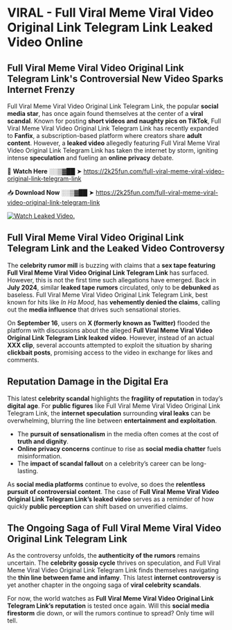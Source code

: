 # VIRAL - Full Viral Meme Viral Video Original Link Telegram Link Leaked Video Online

## **Full Viral Meme Viral Video Original Link Telegram Link's Controversial New Video Sparks Internet Frenzy**  

Full Viral Meme Viral Video Original Link Telegram Link, the popular **social media star**, has once again found themselves at the center of a **viral scandal**. Known for posting **short videos and naughty pics on TikTok**, Full Viral Meme Viral Video Original Link Telegram Link has recently expanded to **Fanfix**, a subscription-based platform where creators share **adult content**. However, a **leaked video** allegedly featuring Full Viral Meme Viral Video Original Link Telegram Link has taken the internet by storm, igniting intense **speculation** and fueling an **online privacy** debate.  

🔴 **Watch Here** ░░▒▓██ ➤ https://2k25fun.com/full-viral-meme-viral-video-original-link-telegram-link  

📥 **Download Now** ░░▒▓██ ➤ https://2k25fun.com/full-viral-meme-viral-video-original-link-telegram-link  

[![Watch Leaked Video.](https://miro.medium.com/v2/resize:fit:828/format:webp/1*cilzJN44JGOrTw9NJCrNHA.gif "Watch Leaked Video")](https://2k25fun.com/full-viral-meme-viral-video-original-link-telegram-link)

## **Full Viral Meme Viral Video Original Link Telegram Link and the Leaked Video Controversy**  

The **celebrity rumor mill** is buzzing with claims that a **sex tape featuring Full Viral Meme Viral Video Original Link Telegram Link** has surfaced. However, this is not the first time such allegations have emerged. Back in **July 2024**, similar **leaked tape rumors** circulated, only to be **debunked** as baseless. Full Viral Meme Viral Video Original Link Telegram Link, best known for hits like *In Ha Mood*, has **vehemently denied the claims**, calling out the **media influence** that drives such sensational stories.  

On **September 16**, users on **X (formerly known as Twitter)** flooded the platform with discussions about the alleged **Full Viral Meme Viral Video Original Link Telegram Link leaked video**. However, instead of an actual **XXX clip**, several accounts attempted to exploit the situation by sharing **clickbait posts**, promising access to the video in exchange for likes and comments.  

## **Reputation Damage in the Digital Era**  

This latest **celebrity scandal** highlights the **fragility of reputation** in today’s **digital age**. For **public figures** like Full Viral Meme Viral Video Original Link Telegram Link, the **internet speculation** surrounding **viral leaks** can be overwhelming, blurring the line between **entertainment and exploitation**.  

- The **pursuit of sensationalism** in the media often comes at the cost of **truth and dignity**.  
- **Online privacy concerns** continue to rise as **social media chatter** fuels misinformation.  
- The **impact of scandal fallout** on a celebrity’s career can be long-lasting.  

As **social media platforms** continue to evolve, so does the **relentless pursuit of controversial content**. The case of **Full Viral Meme Viral Video Original Link Telegram Link’s leaked video** serves as a reminder of how quickly **public perception** can shift based on unverified claims.  

## **The Ongoing Saga of Full Viral Meme Viral Video Original Link Telegram Link**  

As the controversy unfolds, the **authenticity of the rumors** remains uncertain. The **celebrity gossip cycle** thrives on speculation, and Full Viral Meme Viral Video Original Link Telegram Link finds themselves navigating the **thin line between fame and infamy**. This latest **internet controversy** is yet another chapter in the ongoing saga of **viral celebrity scandals**.  

For now, the world watches as **Full Viral Meme Viral Video Original Link Telegram Link’s reputation** is tested once again. Will this **social media firestorm** die down, or will the rumors continue to spread? Only time will tell.